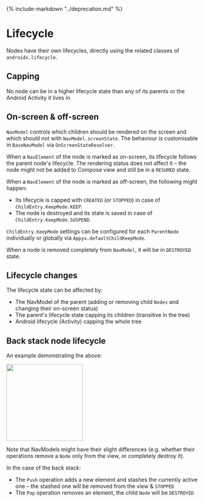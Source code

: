 {% include-markdown "../deprecation.md" %}

# Lifecycle

Nodes have their own lifecycles, directly using the related classes of `androidx.lifecycle`.

## Capping

No node can be in a higher lifecycle state than any of its parents or the Android Activity it lives in.

## On-screen & off-screen

`NavModel` controls which children should be rendered on the screen and which should not with `NavModel.screenState`.
The behaviour is customisable in `BaseNavModel` via `OnScreenStateResolver`.

When a `NavElement` of the node is marked as on-screen, its lifecycle follows the parent node's lifecycle.
The rendering status does not affect it – the node might not be added to Compose view and still be in a `RESUMED` state.

When a `NavElement` of the node is marked as off-screen, the following might happen:

- Its lifecycle is capped with `CREATED` (or `STOPPED`) in case of `ChildEntry.KeepMode.KEEP`. 
- The node is destroyed and its state is saved in case of `ChildEntry.KeepMode.SUSPEND`.

`ChildEntry.KeepMode` settings can be configured for each `ParentNode` individually or globally via `Appyx.defaultChildKeepMode`.

When a node is removed completely from `NavModel`, it will be in `DESTROYED` state.

## Lifecycle changes

The lifecycle state can be affected by:

- The NavModel of the parent (adding or removing child `Nodes` and changing their on-screen status)
- The parent's lifecycle state capping its children (transitive in the tree)
- Android lifecycle (Activity) capping the whole tree

## Back stack node lifecycle

An example demonstrating the above:

<img src="https://i.imgur.com/WlcQHqV.gif" width="200">

Note that NavModels might have their slight differences (e.g. whether their operations remove a `Node` only from the view, or completely destroy it).

In the case of the back stack:

- The `Push` operation adds a new element and stashes the currently active one – the stashed one will be removed from the view & `STOPPED`
- The `Pop` operation removes an element, the child `Node` will be `DESTROYED`

